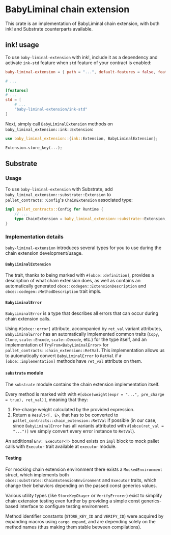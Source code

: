 # BabyLiminal chain extension

This crate is an implementation of BabyLiminal chain extension, with both ink! and Substrate counterparts available.

## ink! usage

To use `baby-liminal-extension` with ink!, include it as a dependency and activate `ink-std` 
feature when `std` feature of your contract is enabled:

```toml
baby-liminal-extension = { path = "...", default-features = false, features = ["ink"] }

# ...

[features]
# ...
std = [
    # ...
    "baby-liminal-extension/ink-std"
]
```

Next, simply call `BabyLiminalExtension` methods on `baby_liminal_extension::ink::Extension`:

```rust
use baby_liminal_extension::{ink::Extension, BabyLiminalExtension};

Extension.store_key(...);
```

## Substrate

### Usage

To use `baby-liminal-extension` with Substrate, add `baby_liminal_extension::substrate::Extension` to `pallet_contracts::Config`'s `ChainExtension` associated type:

```rust
impl pallet_contracts::Config for Runtime {
    // ...
    type ChainExtension = baby_liminal_extension::substrate::Extension;
}
```

### Implementation details

`baby-liminal-extension` introduces several types for you to use during the
chain extension development/usage.

#### `BabyLiminalExtension`

The trait, thanks to being marked with `#[obce::definition]`, provides a description
of what chain extension does, as well as contains an automatically generated `obce::codegen::ExtensionDescription`
and `obce::codegen::MethodDescription` trait impls.

#### `BabyLiminalError`

`BabyLiminalError` is a type that describes all errors that can occur during chain extension calls.

Using `#[obce::error]` attribute, accompanied by `ret_val` variant attributes,
`BabyLiminalError` has an automatically implemented common traits (`Copy`, `Clone`, `scale::Encode`, `scale::Decode`, etc.) for the type itself, and an implementation of `TryFrom<BabyLiminalError>` for `pallet_contracts::chain_extension::RetVal`. This implementation allows us to automatically convert `BabyLiminalError` to `RetVal` if `#[obce::implementation]` methods have `ret_val` attribute on them.

#### `substrate` module

The `substrate` module contains the chain extension implementation itself.

Every method is marked with with `#[obce(weight(expr = "...", pre_charge = true), ret_val)]`,
meaning that they:

1. Pre-charge weight calculated by the provided expression.
2. Return a `Result<T, E>`, that has to be converted to `pallet_contracts::chain_extension::RetVal` if possible (in our case, since `BabyLiminalError` has all variants attributed with `#[obce(ret_val = "...")]` we simply convert every error instance to `RetVal`).

An additional `Env: Executor<T>` bound exists on `impl` block to mock pallet calls
with `Executor` trait available at `executor` module.

#### Testing

For mocking chain extension environment there exists a `MockedEnvironment` struct, which
implements both `obce::substrate::ChainExtensionEnvironment` and `Executor` traits,
which change their behaviors depending on the passed const generics values.

Various utility types (like `StoreKeyOkayer` or `VerifyErrorer`) exist to simplify
chain extension testing even further by providing a simple const generics-based interface to
configure testing environment.

Method identifier constants (`STORE_KEY_ID` and `VERIFY_ID`) were acquired by expanding
macros using `cargo expand`, and are depending solely on the method names (thus making them stable between compilations).
